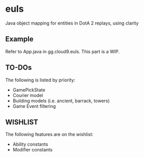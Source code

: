 euls
====

Java object mapping for entities in DotA 2 replays, using clarity

Example
-------

Refer to App.java in gg.cloud9.euls. This part is a WIP.

TO-DOs
------
The following is listed by priority:
- GamePickState 
- Courier model
- Building models (i.e. ancient, barrack, towers)
- Game Event filtering

WISHLIST
--------
The following features are on the wishlist:
- Ability constants
- Modifier constants
